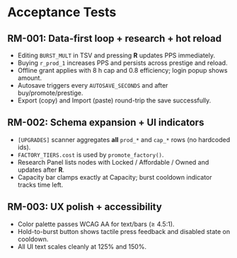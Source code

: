 # Acceptance Tests

## RM-001: Data-first loop + research + hot reload
- Editing `BURST_MULT` in TSV and pressing **R** updates PPS immediately.
- Buying `r_prod_1` increases PPS and persists across prestige and reload.
- Offline grant applies with 8 h cap and 0.8 efficiency; login popup shows amount.
- Autosave triggers every `AUTOSAVE_SECONDS` and after buy/promote/prestige.
- Export (copy) and Import (paste) round-trip the save successfully.

## RM-002: Schema expansion + UI indicators
- `[UPGRADES]` scanner aggregates **all** `prod_*` and `cap_*` rows (no hardcoded ids).
- `FACTORY_TIERS.cost` is used by `promote_factory()`.
- Research Panel lists nodes with Locked / Affordable / Owned and updates after **R**.
- Capacity bar clamps exactly at Capacity; burst cooldown indicator tracks time left.

## RM-003: UX polish + accessibility
- Color palette passes WCAG AA for text/bars (≥ 4.5:1).
- Hold-to-burst button shows tactile press feedback and disabled state on cooldown.
- All UI text scales cleanly at 125% and 150%.
